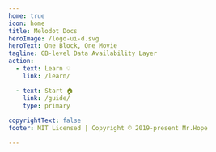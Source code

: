 ```yaml
---
home: true
icon: home
title: Melodot Docs
heroImage: /logo-ui-d.svg
heroText: One Block, One Movie
tagline: GB-level Data Availability Layer
action:
  - text: Learn 💡
    link: /learn/

  - text: Start 🏠
    link: /guide/
    type: primary
    
copyrightText: false
footer: MIT Licensed | Copyright © 2019-present Mr.Hope

---
```


